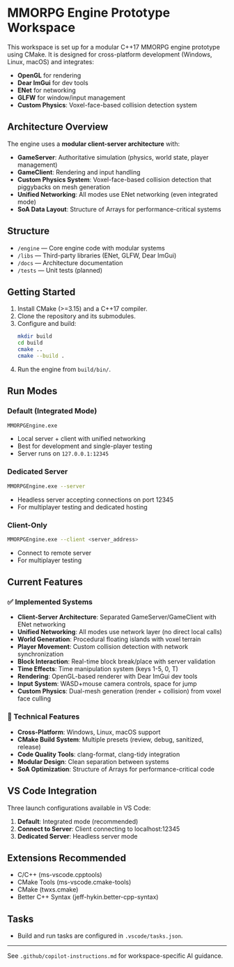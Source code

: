 # MMORPG Engine Prototype Workspace

This workspace is set up for a modular C++17 MMORPG engine prototype using CMake. It is designed for cross-platform development (Windows, Linux, macOS) and integrates:
- **OpenGL** for rendering
- **Dear ImGui** for dev tools
- **ENet** for networking
- **GLFW** for window/input management
- **Custom Physics**: Voxel-face-based collision detection system

## Architecture Overview

The engine uses a **modular client-server architecture** with:
- **GameServer**: Authoritative simulation (physics, world state, player management)
- **GameClient**: Rendering and input handling
- **Custom Physics System**: Voxel-face-based collision detection that piggybacks on mesh generation
- **Unified Networking**: All modes use ENet networking (even integrated mode)
- **SoA Data Layout**: Structure of Arrays for performance-critical systems

## Structure
- `/engine` — Core engine code with modular systems
- `/libs` — Third-party libraries (ENet, GLFW, Dear ImGui)
- `/docs` — Architecture documentation
- `/tests` — Unit tests (planned)

## Getting Started
1. Install CMake (>=3.15) and a C++17 compiler.
2. Clone the repository and its submodules.
3. Configure and build:
   ```sh
   mkdir build
   cd build
   cmake ..
   cmake --build .
   ```
4. Run the engine from `build/bin/`.

## Run Modes

### Default (Integrated Mode)
```sh
MMORPGEngine.exe
```
- Local server + client with unified networking
- Best for development and single-player testing
- Server runs on `127.0.0.1:12345`

### Dedicated Server
```sh
MMORPGEngine.exe --server
```
- Headless server accepting connections on port 12345
- For multiplayer testing and dedicated hosting

### Client-Only
```sh
MMORPGEngine.exe --client <server_address>
```
- Connect to remote server
- For multiplayer testing

## Current Features

### ✅ Implemented Systems
- **Client-Server Architecture**: Separated GameServer/GameClient with ENet networking
- **Unified Networking**: All modes use network layer (no direct local calls)
- **World Generation**: Procedural floating islands with voxel terrain
- **Player Movement**: Custom collision detection with network synchronization
- **Block Interaction**: Real-time block break/place with server validation
- **Time Effects**: Time manipulation system (keys 1-5, 0, T)
- **Rendering**: OpenGL-based renderer with Dear ImGui dev tools
- **Input System**: WASD+mouse camera controls, space for jump
- **Custom Physics**: Dual-mesh generation (render + collision) from voxel face culling

### 🔧 Technical Features
- **Cross-Platform**: Windows, Linux, macOS support
- **CMake Build System**: Multiple presets (review, debug, sanitized, release)
- **Code Quality Tools**: clang-format, clang-tidy integration
- **Modular Design**: Clean separation between systems
- **SoA Optimization**: Structure of Arrays for performance-critical code

## VS Code Integration
Three launch configurations available in VS Code:
1. **Default**: Integrated mode (recommended)
2. **Connect to Server**: Client connecting to localhost:12345
3. **Dedicated Server**: Headless server mode

## Extensions Recommended
- C/C++ (ms-vscode.cpptools)
- CMake Tools (ms-vscode.cmake-tools)
- CMake (twxs.cmake)
- Better C++ Syntax (jeff-hykin.better-cpp-syntax)

## Tasks
- Build and run tasks are configured in `.vscode/tasks.json`.

---

See `.github/copilot-instructions.md` for workspace-specific AI guidance.
